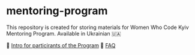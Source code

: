 # mentoring-program

This repository is created for storing materials for Women Who Code Kyiv Mentoring Program. Available in Ukrainian 🇺🇦

🌸 [Intro for particirants of the Program](articles/mentoring_intro.md)
🌸 [FAQ](https://github.com/Women-Who-Code-Kyiv/mentoring-program/blob/master/articles/faq.md)
